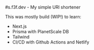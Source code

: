 #s.f3f.dev - My simple URl shortener

This was mostly build (WIP!) to learn:
* Next.js
* Prisma with PlanetScale DB
* Tailwind
* CI/CD with Github Actions and Netlify